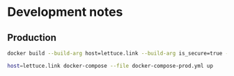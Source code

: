 # Development notes

## Production

```bash
docker build --build-arg host=lettuce.link --build-arg is_secure=true --file Dockerfile_prod -t lettuce:prod .

host=lettuce.link docker-compose --file docker-compose-prod.yml up
```
